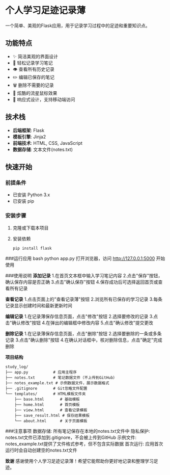 # 个人学习足迹记录薄

一个简单、美观的Flask应用，用于记录学习过程中的足迹和重要知识点。

## 功能特点
- ✨ 简洁美观的界面设计
- 📝 轻松记录学习笔记
- 👁️ 查看所有历史记录
- ✏️ 编辑已保存的笔记
- 🗑️ 删除不需要的记录
- 🌟 炫酷的流星鼠标效果
- 📱 响应式设计，支持移动端访问

## 技术栈
- **后端框架**: Flask
- **模板引擎**: Jinja2
- **前端技术**: HTML, CSS, JavaScript
- **数据存储**: 文本文件(notes.txt)

## 快速开始

### 前提条件
- 已安装 Python 3.x
- 已安装 pip

### 安装步骤
1. 克隆或下载本项目

2. 安装依赖
   ```bash
   pip install flask
   
###运行应用
bash
python app.py
打开浏览器，访问 http://127.0.0.1:5000 开始使用

###使用说明
**添加记录**
1.在首页文本框中输入学习笔记内容
2.点击"保存"按钮，确认保存内容是否正确
3.点击"确认保存"按钮
4.保存成功后可选择返回首页或查看所有记录

**查看记录**
1.点击页面上的"查看记录薄"按钮
2.浏览所有已保存的学习记录
3.每条记录显示创建时间和最新更新时间

**编辑记录**
1.在记录薄保存信息页面，点击"修改"按钮
2.选择要修改的记录
3.点击"确认修改"按钮
4.在弹出的编辑框中修改内容
5.点击"确认修改"提交更改

**删除记录**
1.在记录薄保存信息页面，点击"删除"按钮
2.选择要删除的一条或多条记录
3.点击"确认删除"按钮
4.在确认对话框中，核对删除信息，点击"确定"完成删除

**项目结构**
   ```plainText
   study_log/
   ├── app.py           # 应用主程序
   ├── notes.txt        # 笔记数据文件（不上传到GitHub）
   ├── notes_example.txt # 示例数据文件，展示数据格式
   ├── .gitignore       # Git忽略文件配置
   └── templates/       # HTML模板文件夹
       ├── base.html       # 基础模板
       ├── home.html       # 首页模板
       ├── view.html       # 查看记录模板
       ├── save_result.html # 保存结果模板
       └── about.html      # 关于页面模板
   ```
    
###注意事项
数据存储: 所有笔记保存在本地的notes.txt文件中
隐私保护: notes.txt文件已添加到.gitignore，不会被上传到GitHub
示例文件: notes_example.txt提供了文件格式参考，但不包含实际数据
首次运行: 应用首次运行时会自动创建空的notes.txt文件


**致谢**
感谢使用个人学习足迹记录薄！希望它能帮助你更好地记录和整理学习足迹。

